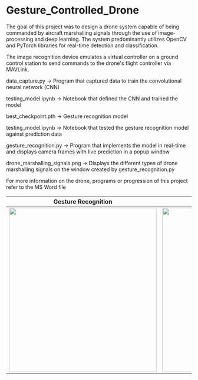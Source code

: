 # Gesture_Controlled_Drone
The goal of this project was to design a drone system capable of being commanded by aircraft marshalling signals through the use of image-processing and deep learning. The system predominantly utilizes OpenCV and PyTorch libraries for real-time detection and classification. 

The image recognition device emulates a virtual controller on a ground control station to send commands to the drone's flight controller via MAVLink.


data_capture.py -> Program that captured data to train the convolutional neural network (CNN)

testing_model.ipynb -> Notebook that defined the CNN and trained the model

best_checkpoint.pth -> Gesture recognition model

testing_model.ipynb -> Notebook that tested the gesture recognition model against prediction data

gesture_recognition.py -> Program that implements the model in real-time and displays camera frames with live prediction in a popup window

drone_marshalling_signals.png -> Displays the different types of drone marshalling signals on the window created by gesture_recognition.py 

For more information on the drone, programs or progression of this project refer to the MS Word file




Gesture Recognition             |  Drone
:-------------------------:|:-------------------------:
<img src="https://user-images.githubusercontent.com/83774603/166167482-e26b4435-2481-474f-b5b6-0d3243cd553f.png" width="400" height="445">  |  <img src="https://user-images.githubusercontent.com/83774603/166167476-c5ee91ba-37bf-4157-979d-35d3fee2236e.png" width="520" height="445">
